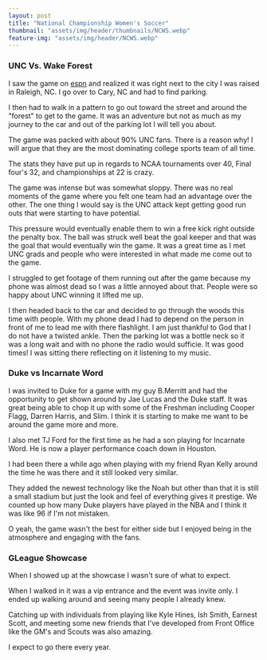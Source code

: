 ```yaml
---
layout: post
title: "National Championship Women's Soccer"
thumbnail: "assets/img/header/thumbnails/NCWS.webp"
feature-img: "assets/img/header/NCWS.webp"
---
```



### UNC Vs. Wake Forest
 
I saw the game on [espn](https://www.espn.com/) and realized it was right next to the city I was raised in Raleigh, NC. I go over to Cary, NC and had to find parking.

I then had to walk in a pattern to go out toward the street and around the "forest" to get to the game. It was an adventure but not as much as my journey to the car and out of the parking lot I will tell you about.

The game was packed with about 90% UNC fans. There is a reason why! I will argue that they are the most dominating college sports team of all time.

The stats they have put up in regards to NCAA tournaments over 40, Final four's 32, and championships at 22 is crazy.

The game was intense but was somewhat sloppy. There was no real moments of the game where you felt one team had an advantage over the other. The one thing I would say is the UNC attack kept getting good run outs that were starting to have potential.

This pressure would eventually enable them to win a free kick right outside the penalty box. The ball was struck well beat the goal keeper and that was the goal that would eventually win the game. It was a great time as I met UNC grads and people who were interested in what made me come out to the game.

I struggled to get footage of them running out after the game because my phone was almost dead so I was a little annoyed about that. People were so happy about UNC winning it lifted me up.

I then headed back to the car and decided to go through the woods this time with people. With my phone dead I had to depend on the person in front of me to lead me with there flashlight. I am just thankful to God that I do not have a twisted ankle. Then the parking lot was a bottle neck so it was a long wait and with no phone the radio would sufficie. It was good times! I was sitting there reflecting on it listening to my music.


### Duke vs Incarnate Word

I was invited to Duke for a game with my guy B.Merritt and had the opportunity to get shown around by Jae Lucas and the  Duke staff. It was great being able to chop it up with some of the Freshman including Cooper Flagg, Darren Harris, and Slim. I think it is starting to make me want to be around the game more and more.

I also met TJ Ford for the first time as he had a son playing for Incarnate Word. He is now a player performance coach down in Houston.

I had been there a while ago when playing with my friend Ryan Kelly around the time he was there and it still looked very similar.

They added the newest technology like the Noah but other than that it is still a small stadium but just the look and feel of everything gives it prestige. We counted up how many Duke players have played in the NBA and I think it was like 96 if I'm not mistaken.

O yeah, the game wasn't the best for either side but I enjoyed being in the atmosphere and engaging with the fans.

### GLeague Showcase

When I showed up at the showcase I wasn't sure of what to expect.

When I walked in it was a vip entrance and the event was invite only. I ended up walking around and seeing many people I already knew.

Catching up with individuals from playing like Kyle Hines, Ish Smith, Earnest Scott, and meeting some new friends that I've developed from Front Office like the GM's and Scouts was also amazing.

I expect to go there every year.
